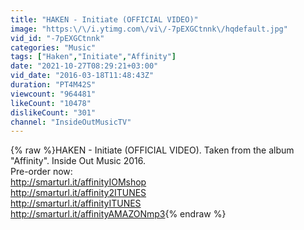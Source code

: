 ```yaml
---
title: "HAKEN - Initiate (OFFICIAL VIDEO)"
image: "https:\/\/i.ytimg.com\/vi\/-7pEXGCtnnk\/hqdefault.jpg"
vid_id: "-7pEXGCtnnk"
categories: "Music"
tags: ["Haken","Initiate","Affinity"]
date: "2021-10-27T08:29:21+03:00"
vid_date: "2016-03-18T11:48:43Z"
duration: "PT4M42S"
viewcount: "964481"
likeCount: "10478"
dislikeCount: "301"
channel: "InsideOutMusicTV"
---
```

{% raw %}HAKEN - Initiate (OFFICIAL VIDEO). Taken from the album &quot;Affinity&quot;. Inside Out Music 2016.<br />Pre-order now:<br /><a rel="nofollow" target="blank" href="http://smarturl.it/affinityIOMshop">http://smarturl.it/affinityIOMshop</a><br /><a rel="nofollow" target="blank" href="http://smarturl.it/affinity2ITUNES">http://smarturl.it/affinity2ITUNES</a><br /><a rel="nofollow" target="blank" href="http://smarturl.it/affinityITUNES">http://smarturl.it/affinityITUNES</a><br /><a rel="nofollow" target="blank" href="http://smarturl.it/affinityAMAZONmp3">http://smarturl.it/affinityAMAZONmp3</a>{% endraw %}
